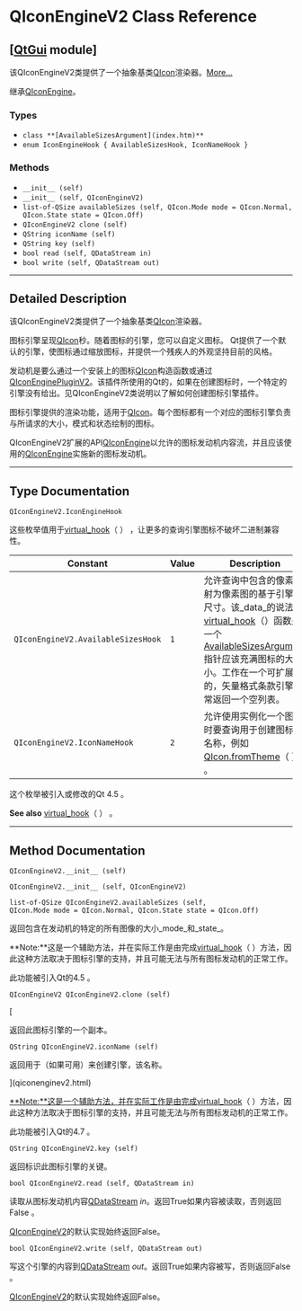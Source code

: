 # QIconEngineV2 Class Reference

## [[QtGui](index.htm) module]

该QIconEngineV2类提供了一个抽象基类[QIcon](qicon.html)渲染器。[More...](#details)

继承[QIconEngine](qiconengine.html)。

### Types

*   `class **[AvailableSizesArgument](index.htm)**`
*   `enum IconEngineHook { AvailableSizesHook, IconNameHook }`

### Methods

*   `__init__ (self)`
*   `__init__ (self, QIconEngineV2)`
*   `list-of-QSize availableSizes (self, QIcon.Mode mode = QIcon.Normal, QIcon.State state = QIcon.Off)`
*   `QIconEngineV2 clone (self)`
*   `QString iconName (self)`
*   `QString key (self)`
*   `bool read (self, QDataStream in)`
*   `bool write (self, QDataStream out)`

* * *

## Detailed Description

该QIconEngineV2类提供了一个抽象基类[QIcon](qicon.html)渲染器。

图标引擎呈现[QIcon](qicon.html)秒。随着图标的引擎，您可以自定义图标。 Qt提供了一个默认的引擎，使图标通过缩放图标，并提供一个残疾人的外观坚持目前的风格。

发动机是要么通过一个安装上的图标[QIcon](qicon.html)构造函数或通过[QIconEnginePluginV2](index.htm)。该插件所使用的Qt的，如果在创建图标时，一个特定的引擎没有给出。见QIconEngineV2类说明以了解如何创建图标引擎插件。

图标引擎提供的渲染功能，适用于[QIcon](qicon.html)。每个图标都有一个对应的图标引擎负责与所请求的大小，模式和状态绘制的图标。

QIconEngineV2扩展的API[QIconEngine](qiconengine.html)以允许的图标发动机内容流，并且应该使用的[QIconEngine](qiconengine.html)实施新的图标发动机。

* * *

## Type Documentation

```
QIconEngineV2.IconEngineHook
```

这些枚举值用于[virtual_hook](qiconenginev2.html#virtual_hook)（ ） ，让更多的查询引擎图标不破坏二进制兼容性。

| Constant | Value | Description |
| --- | --- | --- |
| `QIconEngineV2.AvailableSizesHook` | `1` | 允许查询中包含的像素映射为像素图的基于引擎的尺寸。该_data_的说法[virtual_hook](qiconenginev2.html#virtual_hook)（）函数是一个[AvailableSizesArgument](index.htm)指针应该充满图标的大小。工作在一个可扩展的，矢量格式条款引擎通常返回一个空列表。 |
| `QIconEngineV2.IconNameHook` | `2` | 允许使用实例化一个图标时要查询用于创建图标的名称，例如[QIcon.fromTheme](qicon.html#fromTheme)（ ） 。 |

这个枚举被引入或修改的Qt 4.5 。

**See also** [virtual_hook](qiconenginev2.html#virtual_hook)（ ） 。

* * *

## Method Documentation

```
QIconEngineV2.__init__ (self)
```

```
QIconEngineV2.__init__ (self, QIconEngineV2)
```

```
list-of-QSize QIconEngineV2.availableSizes (self, QIcon.Mode mode = QIcon.Normal, QIcon.State state = QIcon.Off)
```

返回包含在发动机的特定的所有图像的大小_mode_和_state_。

**Note:**这是一个辅助方法，并在实际工作是由完成[virtual_hook](qiconenginev2.html#virtual_hook)（ ）方法，因此这种方法取决于图标引擎的支持，并且可能无法与所有图标发动机的正常工作。

此功能被引入Qt的4.5 。

```
QIconEngineV2 QIconEngineV2.clone (self)
```

[

返回此图标引擎的一个副本。

```
QString QIconEngineV2.iconName (self)
```

返回用于（如果可用）来创建引擎，该名称。

](qiconenginev2.html)

[**Note:**这是一个辅助方法，并在实际工作是由完成](qiconenginev2.html)[virtual_hook](qiconenginev2.html#virtual_hook)（ ）方法，因此这种方法取决于图标引擎的支持，并且可能无法与所有图标发动机的正常工作。

此功能被引入Qt的4.7 。

```
QString QIconEngineV2.key (self)
```

返回标识此图标引擎的关键。

```
bool QIconEngineV2.read (self, QDataStream in)
```

读取从图标发动机内容[QDataStream](qdatastream.html) _in_。返回True如果内容被读取，否则返回False 。

[QIconEngineV2](qiconenginev2.html)的默认实现始终返回False。

```
bool QIconEngineV2.write (self, QDataStream out)
```

写这个引擎的内容到[QDataStream](qdatastream.html) _out_。返回True如果内容被写，否则返回False 。

[QIconEngineV2](qiconenginev2.html)的默认实现始终返回False。